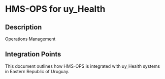 # HMS-OPS for uy_Health

## Description

Operations Management

## Integration Points

This document outlines how HMS-OPS is integrated with uy_Health systems in Eastern Republic of Uruguay.
